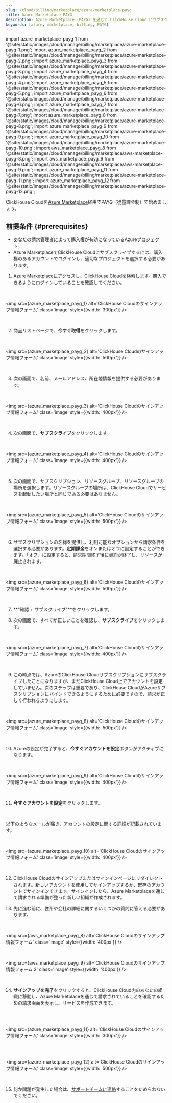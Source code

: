 ```yaml
---
slug: /cloud/billing/marketplace/azure-marketplace-payg
title: Azure Marketplace PAYG
description: Azure Marketplace (PAYG) を通じて ClickHouse Cloud にサブスクライブします。
keywords: [azure, marketplace, billing, PAYG]
---
```


import azure_marketplace_payg_1 from '@site/static/images/cloud/manage/billing/marketplace/azure-marketplace-payg-1.png';
import azure_marketplace_payg_2 from '@site/static/images/cloud/manage/billing/marketplace/azure-marketplace-payg-2.png';
import azure_marketplace_payg_3 from '@site/static/images/cloud/manage/billing/marketplace/azure-marketplace-payg-3.png';
import azure_marketplace_payg_4 from '@site/static/images/cloud/manage/billing/marketplace/azure-marketplace-payg-4.png';
import azure_marketplace_payg_5 from '@site/static/images/cloud/manage/billing/marketplace/azure-marketplace-payg-5.png';
import azure_marketplace_payg_6 from '@site/static/images/cloud/manage/billing/marketplace/azure-marketplace-payg-6.png';
import azure_marketplace_payg_7 from '@site/static/images/cloud/manage/billing/marketplace/azure-marketplace-payg-7.png';
import azure_marketplace_payg_8 from '@site/static/images/cloud/manage/billing/marketplace/azure-marketplace-payg-8.png';
import azure_marketplace_payg_9 from '@site/static/images/cloud/manage/billing/marketplace/azure-marketplace-payg-9.png';
import azure_marketplace_payg_10 from '@site/static/images/cloud/manage/billing/marketplace/azure-marketplace-payg-10.png';
import aws_marketplace_payg_8 from '@site/static/images/cloud/manage/billing/marketplace/aws-marketplace-payg-8.png';
import aws_marketplace_payg_9 from '@site/static/images/cloud/manage/billing/marketplace/aws-marketplace-payg-9.png';
import azure_marketplace_payg_11 from '@site/static/images/cloud/manage/billing/marketplace/azure-marketplace-payg-11.png';
import azure_marketplace_payg_12 from '@site/static/images/cloud/manage/billing/marketplace/azure-marketplace-payg-12.png';

ClickHouse Cloudを[Azure Marketplace](https://azuremarketplace.microsoft.com/en-us/marketplace/apps)経由でPAYG（従量課金制）で始めましょう。

## 前提条件 {#prerequisites}

- あなたの請求管理者によって購入権が有効になっているAzureプロジェクト。
- Azure MarketplaceでClickHouse Cloudにサブスクライブするには、購入権のあるアカウントでログインし、適切なプロジェクトを選択する必要があります。

1. [Azure Marketplace](https://azuremarketplace.microsoft.com/en-us/marketplace/apps)にアクセスし、ClickHouse Cloudを検索します。購入できるようにログインしていることを確認してください。

<br />

<img src={azure_marketplace_payg_1}
    alt='ClickHouse Cloudのサインアップ情報フォーム'
    class='image'
    style={{width: '300px'}}
/>

<br />

2. 商品リストページで、**今すぐ取得**をクリックします。

<br />

<img src={azure_marketplace_payg_2}
    alt='ClickHouse Cloudのサインアップ情報フォーム'
    class='image'
    style={{width: '500px'}}
/>

<br />

3. 次の画面で、名前、メールアドレス、所在地情報を提供する必要があります。

<br />

<img src={azure_marketplace_payg_3}
    alt='ClickHouse Cloudのサインアップ情報フォーム'
    class='image'
    style={{width: '400px'}}
/>

<br />

4. 次の画面で、**サブスクライブ**をクリックします。

<br />

<img src={azure_marketplace_payg_4}
    alt='ClickHouse Cloudのサインアップ情報フォーム'
    class='image'
    style={{width: '400px'}}
/>

<br />

5. 次の画面で、サブスクリプション、リソースグループ、リソースグループの場所を選択します。リソースグループの場所は、ClickHouse Cloudでサービスを起動したい場所と同じである必要はありません。

<br />

<img src={azure_marketplace_payg_5}
    alt='ClickHouse Cloudのサインアップ情報フォーム'
    class='image'
    style={{width: '500px'}}
/>

<br />

6. サブスクリプションの名称を提供し、利用可能なオプションから請求条件を選択する必要があります。**定期課金**をオンまたはオフに設定することができます。「オフ」に設定すると、請求期間終了後に契約が終了し、リソースが廃止されます。

<br />

<img src={azure_marketplace_payg_6}
    alt='ClickHouse Cloudのサインアップ情報フォーム'
    class='image'
    style={{width: '500px'}}
/>

<br />

7. **"確認 + サブスクライブ"**をクリックします。

8. 次の画面で、すべてが正しいことを確認し、**サブスクライブ**をクリックします。

<br />

<img src={azure_marketplace_payg_7}
    alt='ClickHouse Cloudのサインアップ情報フォーム'
    class='image'
    style={{width: '400px'}}
/>

<br />

9. この時点では、AzureのClickHouse Cloudサブスクリプションにサブスクライブしたことになりますが、まだClickHouse Cloud上でアカウントを設定していません。次のステップは重要であり、ClickHouse CloudがAzureサブスクリプションにバインドできるようにするために必要ですので、請求が正しく行われるようにします。

<br />

<img src={azure_marketplace_payg_8}
    alt='ClickHouse Cloudのサインアップ情報フォーム'
    class='image'
    style={{width: '500px'}}
/>

<br />

10. Azureの設定が完了すると、**今すぐアカウントを設定**ボタンがアクティブになります。

<br />

<img src={azure_marketplace_payg_9}
    alt='ClickHouse Cloudのサインアップ情報フォーム'
    class='image'
    style={{width: '400px'}}
/>

<br />

11. **今すぐアカウントを設定**をクリックします。

<br />

以下のようなメールが届き、アカウントの設定に関する詳細が記載されています。

<br />

<img src={azure_marketplace_payg_10}
    alt='ClickHouse Cloudのサインアップ情報フォーム'
    class='image'
    style={{width: '400px'}}
/>

<br />

12. ClickHouse Cloudのサインアップまたはサインインページにリダイレクトされます。新しいアカウントを使用してサインアップするか、既存のアカウントでサインインできます。サインインしたら、Azure Marketplaceを通じて請求される準備が整った新しい組織が作成されます。

13. 先に進む前に、住所や会社の詳細に関するいくつかの質問に答える必要があります。

<br />

<img src={aws_marketplace_payg_8}
    alt='ClickHouse Cloudのサインアップ情報フォーム'
    class='image'
    style={{width: '400px'}}
/>

<br />

<img src={aws_marketplace_payg_9}
    alt='ClickHouse Cloudのサインアップ情報フォーム 2'
    class='image'
    style={{width: '400px'}}
/>

<br />

14. **サインアップを完了**をクリックすると、ClickHouse Cloud内のあなたの組織に移動し、Azure Marketplaceを通じて請求されていることを確認するための請求画面を表示し、サービスを作成できます。

<br />

<br />

<img src={azure_marketplace_payg_11}
    alt='ClickHouse Cloudのサインアップ情報フォーム'
    class='image'
    style={{width: '300px'}}
/>

<br />

<br />

<img src={azure_marketplace_payg_12}
    alt='ClickHouse Cloudのサインアップ情報フォーム'
    class='image'
    style={{width: '500px'}}
/>

<br />

15. 何か問題が発生した場合は、[サポートチームに連絡](https://clickhouse.com/support/program)することをためらわないでください。
